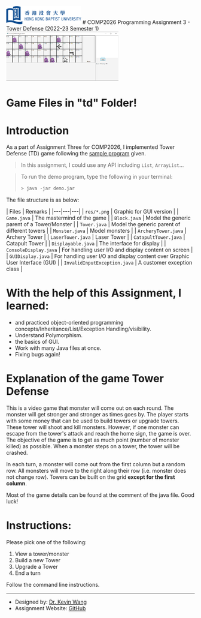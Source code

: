 <img src="hkbu.png" alt="hkbu" width="200"/>
# COMP2026 Programming Assignment 3 - Tower Defense (2022-23 Semester 1)

<img src="towerdefense.png" alt="td" width="300"/>

# Game Files in "td" Folder!

# Introduction

As a part of Assignment Three for COMP2026, I implemented Tower Defense (TD) game following the [sample program](demo.jar) given. 
> In this assignment, I could use any API including `List`, `ArrayList`...


> To run the demo program, type the following in your terminal:
> 
> ```sh
> > java -jar demo.jar
> ```

The file structure is as below:

| Files | Remarks |
|---|---|---|
| `res/*.png` | Graphic for GUI version |
| `Game.java` | The mastermind of the game |
| `Block.java` | Model the generic parent of a Tower/Monster |
| `Tower.java` | Model the generic parent of different towers |
| `Monster.java` |  Model monsters |
| `ArcheryTower.java` | Archery Tower |
| `LaserTower.java` | Laser Tower |
| `CatapultTower.java` | Catapult Tower |
| `Displayable.java` | The interface for display |
| `ConsoleDisplay.java` | For handling user I/O and display content on screen | 
| `GUIDisplay.java` |  For handling user I/O and display content over Graphic User Interface (GUI) |
| `InvalidInputException.java` |  A customer exception class |

# With the help of this Assignment, I learned:

- and practiced object-oriented programming concepts/Inheritance/List/Exception Handling/visibility.
- Understand Polymorphism.
- the basics of GUI.
- Work with many Java files at once.
- Fixing bugs again!

# Explanation of the game Tower Defense

This is a video game that monster will come out on each round. The monster will get stronger and stronger as times goes by. The player starts with some money that can be used to build towers or upgrade towers. These tower will shoot and kill monsters. However, if one monster can escape from the tower's attack and reach the home sign, the game is over. The objective of the game is to get as much point (number of monster killed) as possible. When a monster steps on a tower, the tower will be crashed. 

In each turn, a monster will come out from the first column but a random row. All monsters will move to the right along their row (i.e. monster does not change row). Towers can be built on the grid **except for the first column**.

Most of the game details can be found at the comment of the java file. Good luck!

# Instructions: 

Please pick one of the following: 
1. View a tower/monster
2. Build a new Tower
3. Upgrade a Tower
4. End a turn

Follow the command line instructions.

------------
* Designed by: [Dr. Kevin Wang](mailto:kevinw@comp.hkbu.edu.hk)
* Assignment Website: [GitHub](https://github.com/khwang0/COMP2026-2223PA3)

